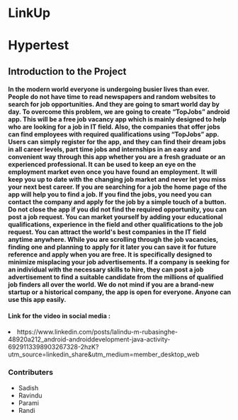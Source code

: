 # LinkUp
<h1>Hypertest</h1>

<h2>Introduction to the Project</h2>

<h4>
In the modern world everyone is undergoing busier lives than ever. People do not have time to read newspapers and random websites to search for job opportunities. And they are going to smart world day by day. To overcome this problem, we are going to create “TopJobs” android app. This will be a free job vacancy app which is mainly designed to help who are looking for a job in IT field. Also, the companies that offer jobs can find employees with required qualifications using “TopJobs” app.
Users can simply register for the app, and they can find their dream jobs in all career levels, part time jobs and internships in an easy and convenient way through this app whether you are a fresh graduate or an experienced professional. It can be used to keep an eye on the employment market even once you have found an employment. It will keep you up to date with the changing job market and never let you miss your next best career.  If you are searching for a job the home page of the app will help you to find a job. If you find the jobs, you need you can contact the company and apply for the job by a simple touch of a button. 
Do not close the app if you did not find the required opportunity, you can post a job request. You can market yourself by adding your educational qualifications, experience in the field and other qualifications to the job request. You can attract the world's best companies in the IT field anytime anywhere. While you are scrolling through the job vacancies, finding one and planning to apply for it later you can save it for future reference and apply when you are free. It is specifically designed to minimize misplacing your job advertisements.   
If a company is seeking for an individual with the necessary skills to hire, they can post a job advertisement to find a suitable candidate from the millions of qualified job finders all over the world. We do not mind if you are a brand-new startup or a historical company, the app is open for everyone. Anyone can use this app easily.
  
  <h4>Link for the video in social media : </h4>
  <li>https://www.linkedin.com/posts/lalindu-m-rubasinghe-48920a212_android-androiddevelopment-java-activity-6929113398903267328-2hzK?utm_source=linkedin_share&utm_medium=member_desktop_web</li>

</h4>

<h3 >Contributers</h3>
<ul>
<li>Sadish </li>
<li>Ravindu </li>
<li>Parami </li>
<li>Randi </li>
</ul>
